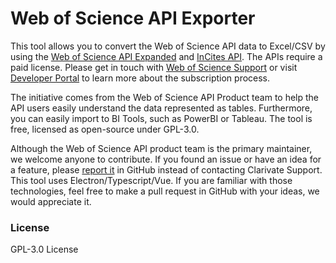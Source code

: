 # Web of Science API Exporter

This tool allows you to convert the Web of Science API data to Excel/CSV by using the [Web of Science API Expanded](https://developer.clarivate.com/apis/wos) and [InCites API](https://developer.clarivate.com/apis/incites). The APIs require a paid license. Please get in touch with [Web of Science Support](https://support.clarivate.com/ScientificandAcademicResearch/s/?language=en_US) or visit [Developer Portal](https://developer.clarivate.com/) to learn more about the subscription process.

The initiative comes from the Web of Science API Product team to help the API users easily understand the data represented as tables. Furthermore, you can easily import to BI Tools, such as PowerBI or Tableau. The tool is free, licensed as open-source under GPL-3.0.

Although the Web of Science API product team is the primary maintainer, we welcome anyone to contribute. If you found an issue or have an idea for a feature, please [report it](https://github.com/Clarivate-SAR/wos-excel-converter/issues/new/choose) in GitHub instead of contacting Clarivate Support. This tool uses Electron/Typescript/Vue. If you are familiar with those technologies, feel free to make a pull request in GitHub with your ideas, we would appreciate it.

### License 
GPL-3.0 License
